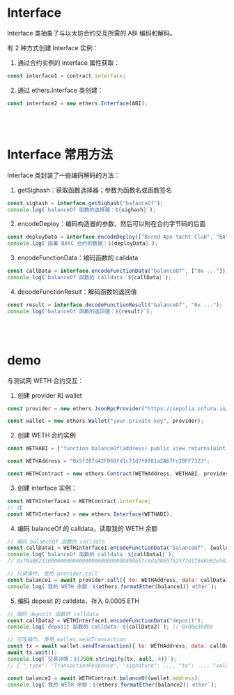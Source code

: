 # Interface

Interface 类抽象了与以太坊合约交互所需的 ABI 编码和解码。

有 2 种方式创建 Interface 实例：

1. 通过合约实例的 interface 属性获取：

```js
const interface1 = contract.interface;
```

2. 通过 ethers.Interface 类创建：

```js
const interface2 = new ethers.Interface(ABI);
```

<br><br>

# Interface 常用方法

Interface 类封装了一些编码解码的方法：

1. getSighash：获取函数选择器；参数为函数名或函数签名

```js
const sighash = interface.getSighash("balanceOf");
console.log(`balanceOf 函数的选择器：${sighash}`);
```

2. encodeDeploy：编码构造器的参数，然后可以附在合约字节码的后面

```js
const deployData = interface.encodeDeploy(["Bored Ape Yacht Club", "BAYC"]);
console.log(`部署 BAYC 合约的数据：${deployData}`);
```

3. encodeFunctionData：编码函数的 calldata

```js
const callData = interface.encodeFunctionData("balanceOf", ["0x ..."]);
console.log(`balanceOf 函数的 calldata：${callData}`);
```

4. decodeFunctionResult：解码函数的返回值

```js
const result = interface.decodeFunctionResult("balanceOf", "0x ...");
console.log(`balanceOf 函数的返回值：${result}`);
```

<br><br>

# demo

与测试网 WETH 合约交互：

1. 创建 provider 和 wallet

```js
const provider = new ethers.JsonRpcProvider("https://sepolia.infura.io/v3/your-infura-id");

const wallet = new ethers.Wallet("your-private-key", provider);
```

2. 创建 WETH 合约实例

```js
const WETHABI = ["function balanceOf(address) public view returns(uint)", "function deposit() public payable"];

const WETHAddress = "0x5f207d42F869fd1c71d7f0f81a2A67Fc20FF7323";

const WETHContract = new ethers.Contract(WETHAddress, WETHABI, provider);
```

3.  创建 interface 实例：

```js
const WETHInterface1 = WETHContract.interface;
// 或
const WETHInterface2 = new ethers.Interface(WETHABI);
```

4. 编码 balanceOf 的 calldata，读取我的 WETH 余额

```js
// 编码 balanceOf 函数的 calldata
const callData1 = WETHInterface1.encodeFunctionData("balanceOf", [wallet.address]);
console.log(`balanceOf 函数的 calldata：${callData1}`);
// 0x70a082310000000000000000000000008868b57c6da3865752572d17946b92e562795a08

// 只读操作, 使用 provider.call
const balance1 = await provider.call({ to: WETHAddress, data: callData1 });
console.log(`我的 WETH 余额：${ethers.formatEther(balance1)} ether`);
```

5. 编码 deposit 的 calldata，存入 0.0005 ETH

```js
// 编码 deposit 函数的 calldata
const callData2 = WETHInterface1.encodeFunctionData("deposit");
console.log(`deposit 函数的 calldata: ${callData2}`); // 0xd0e30db0

// 可写操作, 使用 wallet.sendTransaction
const tx = await wallet.sendTransaction({ to: WETHAddress, data: callData2, value: ethers.parseEther("0.0005") });
await tx.wait();
console.log(`交易详情：${JSON.stringify(tx, null, 4)}`);
// { "_type": "TransactionResponse", "signature": ..., "to": ..., "value": ..., ... }
```

```js
const balance2 = await WETHContract.balanceOf(wallet.address);
console.log(`我的 WETH 余额：${ethers.formatEther(balance2)} ether`);
```

<br><br>
